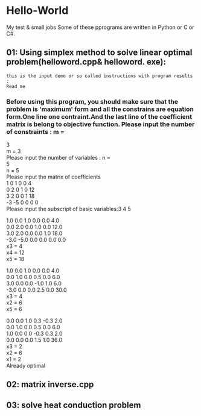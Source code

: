 # Hello-World
My test &amp; small jobs
Some of these pprograms are written in Python or C or C#.
## 01: Using simplex method to solve linear optimal problem(helloword.cpp& helloword. exe):
    this is the input demo or so called instructions with program results :
    Read me
### Before using this program, you should make sure that the problem is 'maximum' form and all the constrains are equation form.One line one contraint.And the last line of the coefficient matrix is belong to objective function. Please input the number of constraints : m =  
3  
m = 3  
Please input the number of variables : n =  
5   
n = 5   
Please input the matrix of coefficients   
1 0 1 0 0 4   
0 2 0 1 0 12   
3 2 0 0 1 18   
-3 -5 0 0 0 0   
Please input the subscript of basic variables:3 4 5  
  
  
  
  
    
  
   
  
  
1.0 0.0 1.0 0.0 0.0 4.0  
0.0 2.0 0.0 1.0 0.0 12.0  
3.0 2.0 0.0 0.0 1.0 18.0  
-3.0 -5.0 0.0 0.0 0.0 0.0  
x3 = 4  
x4 = 12  
x5 = 18  
  
  

    
  
  
  
  
  
1.0 0.0 1.0 0.0 0.0 4.0  
0.0 1.0 0.0 0.5 0.0 6.0  
3.0 0.0 0.0 -1.0 1.0 6.0  
-3.0 0.0 0.0 2.5 0.0 30.0  
x3 = 4  
x2 = 6  
x5 = 6  
  
  
  
  
  
  
  
  
  
0.0 0.0 1.0 0.3 -0.3 2.0  
0.0 1.0 0.0 0.5 0.0 6.0  
1.0 0.0 0.0 -0.3 0.3 2.0  
0.0 0.0 0.0 1.5 1.0 36.0  
x3 = 2  
x2 = 6  
x1 = 2  
Already optimal  
## 02: matrix inverse.cpp  
## 03: solve heat conduction problem  
